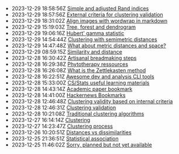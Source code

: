 * 2023-12-29 18:58:56Z [Simple and adjusted Rand indices](../21)
* 2023-12-29 18:57:56Z [External criteria for clustering validation](../20)
* 2023-12-29 18:31:02Z [Align images with wordwrap in markdown](../19)
* 2023-12-29 15:19:03Z [Tree, forest and dendrogram](../18)
* 2023-12-29 19:06:16Z [Hubert' gamma statistic](../22)
* 2023-12-29 14:54:44Z [Clustering with semimetric distances](../17)
* 2023-12-29 14:47:48Z [What about metric distances and space?](../16)
* 2023-12-29 08:59:15Z [Similarity and distance](../3)
* 2023-12-28 16:30:42Z [Artisanal breadmaking steps](../15)
* 2023-12-28 16:29:38Z [Phytotherapy ressources](../14)
* 2023-12-28 16:26:08Z [What is the Zettlekasten method](../1)
* 2023-12-28 16:22:51Z [Awesome dev and analysis CLI tools](../13)
* 2023-12-28 15:33:00Z [CS/Stats useful learning materials](../12)
* 2023-12-28 14:43:14Z [Academic paper bookmark](../11)
* 2023-12-28 14:41:00Z [Hackernews Bookmarks](../8)
* 2023-12-28 12:46:48Z [Clustering validity based on internal criteria](../10)
* 2023-12-28 12:46:31Z [Clustering validation](../9)
* 2023-12-28 10:21:08Z [Traditional clustering algorithms](../7)
* 2023-12-27 16:14:14Z [Clustering](../5)
* 2023-12-27 14:23:47Z [Clustering process](../6)
* 2023-12-26 10:20:51Z [Distances vs dissimilarities](../4)
* 2023-12-25 21:36:51Z [Statistical association](../2)
* 2023-12-25 11:46:02Z [Sorry, planned but not yet available](../0)
